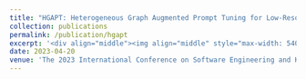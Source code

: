 ```yaml
---
title: "HGAPT: Heterogeneous Graph Augmented Prompt Tuning for Low-Resource Fake News Detection"
collection: publications
permalink: /publication/hgapt
excerpt: '<div align="middle"><img align="middle" style="max-width: 540px; width: 100%" src="https://xingos123.github.io/files/seke2023/hgapt.png" /></div> Drawing inspiration from the aforementioned observation, we propose a comprehensive solution to tackle the challenge of detection of fake news on social media platforms in low-resource environments. Our proposed solution is the Heterogeneous Graph Augmented Prompt-based Tuning framework (HGAPT). Specifically, we leverage news metadata to construct a batch-wise heterogeneous graph. In this graph, each labeled news item is represented by a node and edges between the nodes denote the similarity between the news items. HGAPT establishes edges in the heterogeneous graph based on whether two news items share common attributes such as speaker or topic, and further regulates the similarity of the representations learned by PLMs between each pair of news items to conform with the edges of the relation graph. The scalability of HGAPT is noteworthy since the heterogeneous graph is constructed based on a mini-batch of sampled data points per iteration.'
date: 2023-04-20
venue: 'The 2023 International Conference on Software Engineering and Knowledge Engineering (SEKE2023)'
---
```

<!-- 
[arXiv](https://arxiv.org/abs/2009.04724){: .btn .btn--info}
[code](https://github.com/bighuang624/AGAM){: .btn .btn--info}
[poster](https://kyonhuang.top/files/AGAM/aaai21-AGAM-poster.pdf){: .btn .btn--info}
[slide](https://kyonhuang.top/files/AGAM/aaai21-AGAM-presentation.pdf){: .btn .btn--info}

## Background

The purpose of few-shot recognition is to recognize novel categories with a limited number of labeled examples in each class. To encourage learning from a supplementary view, recent approaches have introduced auxiliary semantic modalities into effective metric-learning frameworks that aim to learn a feature similarity between training samples (support set) and test samples (query set). However, these approaches only augment the representations of samples with available semantics while ignoring the query set, which loses the potential for the improvement and may lead to a shift between the modalities combination and the pure-visual representation. In this paper, we devise an **attributes-guided attention module (AGAM)** to utilize human-annotated attributes and learn more discriminative features. Contributions are:

1. AGAM utilizes powerful channel-wise and spatial-wise attention to learn what information to emphasize or suppress. While considerably improving the representativeness and discriminability of representations in a fine-grained manner, features extracted by both visual contents and corresponding attributes share the same space with pure-visual features.

2. AGAM applies an attention alignment mechanism between the attributes-guided and self-guided branches. The mechanism contributes to learning the query representations by matching the focus of two branches, so that the supervision signal from the attributes-guided branch promotes the self-guided branch to concatenate on more important features even without attributes.

3. We conduct extensive experiments to demonstrate that the performance of various metric-based methods is greatly improved by plugging our light-weight module.

## Model Overview

![](https://kyonhuang.top/files/AGAM/AGAM-model-structure.png)

In AGAM, we design two parallel branches, *i.e.*, **attributes-guided branch** and **self-guided branch**. For samples with attributes annotations, the attributes-guided branch learns the attention weights by incorporating both attributes and visual contents. And the self-guided branch is designed for the inference of samples without the guidance of attributes. Furthermore, we propose an **attention alignment mechanism** in AGAM, which aims to pull the focus of the two branches closer, so that the self-guided branch can capture more informative features for query samples without the guidance of attributes. Note that AGAM is a flexible module and can be easily added into any part of convolutional neural networks. -->

<!-- This plug-and-play module enables visual contents and corresponding attributes to collectively focus on important channels and regions for support set. And the feature selection is also achieved for query set with only visual information while the attributes are not available. Therefore, representations from both sets are improved in a fine-grained manner. Moreover, an attention alignment mechanism is proposed to distill knowledge from the guidance of attributes to the pure-visual branch for samples without attributes. Extensive experiments and analysis show that our proposed module can significantly improve simple metric-based approaches to achieve state-of-the-art performance on different datasets and settings. -->

<!-- ## Experiment Results

Here we report some experimental results to empirically show the effectiveness of our AGAM. Please check the paper for the details of the experiment settings and further analysis.

### Adapting AGAM into Existing Frameworks

![](https://kyonhuang.top/files/AGAM/adapting-results.png)

### Comparison with State-of-the-Arts

Results on the CUB dataset:

![](https://kyonhuang.top/files/AGAM/sota-CUB.png)

Results on the SUN dataset:

![](https://kyonhuang.top/files/AGAM/sota-SUN.png)

### Visualization Analysis

<div align="middle"><img align="middle" style="max-width: 500px; width: 100%" src="https://kyonhuang.top/files/AGAM/AGAM-Grad-CAM.png" /></div>

Gradient-weighted class activation mapping (Grad-CAM) visualization of query samples. Each row is the result of the same query sample, and each column is: (a) Original images. (b) Results of Prototypical Network. (c) Results of AGAM but removing the attention alignment mechanism. (d) Results of the complete AGAM. It is observed that incorporating the complete AGAM helps to attend to more representative local features.

## BibTex

If our paper and codes are helpful for you research, please cite our paper:

<pre>
@inproceedings{Huang2021AGAM,
  author = {Siteng Huang and Min Zhang and Yachen Kang and Donglin Wang},
  title = {Attributes-Guided and Pure-Visual Attention Alignment for Few-Shot Recognition},
  booktitle = {Proceedings of the 35th {AAAI} Conference on Artificial Intelligence},
  month = {February},
  year = {2021}
}
</pre> -->